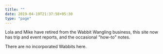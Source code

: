 ```yaml
---
title: ""
date: 2019-04-19T21:37:58+05:30
type: "page"
---
```


Lola and Mike have retired from the Wabbit Wangling business, this site now has trip and event reports, and the occasional "how-to" notes.

There are no incorporated Wabbits here. 
